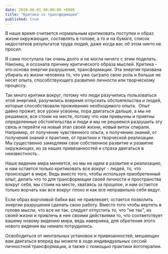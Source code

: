 ```yaml
---
date: 2018-06-01 00:00:00 +0000
title: "Критика vs трансформация"
published: true
---
```

В наше время считается нормальным критиковать поступки и образ жизни окружающих, составлять в голове, а то и на бумаге, список недостатков результатов труда людей, даже когда вас об этом никто не просил.

Я сама поступала так очень долго и не могла ничего с этим поделать. Наконец, я осознала причину критического образа мыслей. Критика - это основа энергии разрушения, трансформации. Эта энергия призвана убирать из жизни человека то, что уже сыграло свою роль и больше не несет опыта, способствующего развитию личности или творческому процессу.

Так много критики вокруг, потому что люди разучились пользоваться этой энергией, разучились вовремя отпускать обстоятельства и людей, которые способствовали проживанию необходимого опыта. 
Опыт давно прожит, все уроки усвоены, пора двигаться дальше, а мы не решаемся, все стоим на месте, потому что нам привычны и приятны определенные обстоятельства и люди и мы не решаемся разрушить эту связь и перейти на новый этап своей жизни, новый виток спирали. Например, от получение чувственного опыта, к получению знаний, от получения знаний к практике, от практики к творческой реализации. 
Мы существенно замедляем свое собственное развитие и развитие окружающих, из за наших привязанностей и страха двигаться в неизвестность .

Наше видение мира меняется, но мы не идем в развитие и реализацию, и нам остается только критиковать все вокруг - людей, то, что происходит в мире. Ведь вместо того, чтобы используя приобретенный опыт, делать что то для трансформации своей личности и пространства вокруг себя, мы стоим на месте, хватаясь за прошлое, и нам остается только ворчать как все вокруг плохо и как все неправильно себя ведут.

Если образ ворчливой бабки вас не привлекает, остается позволить энергии разрушения сделать свою работу. Вместо того чтобы вертеть в голове мысли, что все не так, следует отпустить то, что "не так", из своей жизни и привлечь в нее своими действиями то, что соответствует вашему новому видению мира, ведь наверняка, для обретения этого нового видения вы немало потрудились.

Освободиться от ментальных установок и привязанностей, мешающих вам двигаться вперед вы можете в ходе индивидуальных сессий личностной трансформации, а также с помощью практики йоготерапии.
